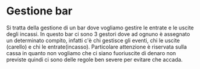 # Gestione bar
Si tratta della gestione di un bar dove vogliamo gestire le entrate e le uscite degli incassi. 
In questo bar ci sono 3 gestori dove ad ognuno è assegnato un determinato compito, infatti c'è chi gestisce gli eventi, chi le uscite (carello) e chi le entrate(incasso). 
Particolare attenzione è riservata sulla cassa in quanto non vogliamo che ci siano fuoriuscite di denaro non previste quindi ci sono delle regole ben severe per evitare che accada. 

